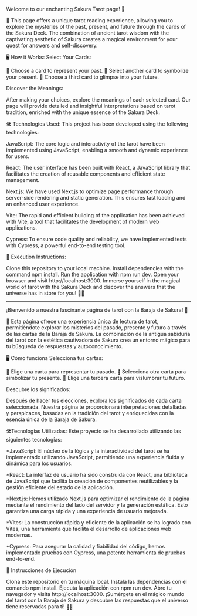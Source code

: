 
Welcome to our enchanting Sakura Tarot page! 🌟

🧙 This page offers a unique tarot reading experience, allowing you to explore the mysteries of the past, present, and future through the cards of the Sakura Deck. The combination of ancient tarot wisdom with the captivating aesthetic of Sakura creates a magical environment for your quest for answers and self-discovery.

🖥️ How it Works: Select Your Cards:

🌌 Choose a card to represent your past.
🌟 Select another card to symbolize your present.
🌈 Choose a third card to glimpse into your future.

Discover the Meanings:

After making your choices, explore the meanings of each selected card. Our page will provide detailed and insightful interpretations based on tarot tradition, enriched with the unique essence of the Sakura Deck.

🛠️ Technologies Used: This project has been developed using the following technologies:

JavaScript: The core logic and interactivity of the tarot have been implemented using JavaScript, enabling a smooth and dynamic experience for users.

React: The user interface has been built with React, a JavaScript library that facilitates the creation of reusable components and efficient state management.

Next.js: We have used Next.js to optimize page performance through server-side rendering and static generation. This ensures fast loading and an enhanced user experience.

Vite: The rapid and efficient building of the application has been achieved with Vite, a tool that facilitates the development of modern web applications.

Cypress: To ensure code quality and reliability, we have implemented tests with Cypress, a powerful end-to-end testing tool.

📘 Execution Instructions:

Clone this repository to your local machine.
Install dependencies with the command npm install.
Run the application with npm run dev.
Open your browser and visit http://localhost:3000.
Immerse yourself in the magical world of tarot with the Sakura Deck and discover the answers that the universe has in store for you! 🌈✨

----------------------------------------------------------------------------------------------
¡Bienvenido a nuestra fascinante página de tarot con la Baraja de Sakura! 🌟

🧙 
Esta página ofrece una experiencia única de lectura de tarot, permitiéndote explorar los misterios del pasado, presente y futuro a través de las cartas de la Baraja de Sakura. La combinación de la antigua sabiduría del tarot con la estética cautivadora de Sakura crea un entorno mágico para tu búsqueda de respuestas y autoconocimiento.

🖥️ Cómo funciona
Selecciona tus cartas:

🌌 Elige una carta para representar tu pasado.
🌟 Selecciona otra carta para simbolizar tu presente.
🌈 Elige una tercera carta para vislumbrar tu futuro.

Descubre los significados:

Después de hacer tus elecciones, explora los significados de cada carta seleccionada. Nuestra página te proporcionará interpretaciones detalladas y perspicaces, basadas en la tradición del tarot y enriquecidas con la esencia única de la Baraja de Sakura.

🛠️Tecnologías Utilizadas:
Este proyecto se ha desarrollado utilizando las siguientes tecnologías:

*JavaScript: El núcleo de la lógica y la interactividad del tarot se ha implementado    utilizando JavaScript, permitiendo una experiencia fluida y dinámica para los usuarios.

*React: La interfaz de usuario ha sido construida con React, una biblioteca de JavaScript que facilita la creación de componentes reutilizables y la gestión eficiente del estado de la aplicación.

*Next.js: Hemos utilizado Next.js para optimizar el rendimiento de la página mediante el rendimiento del lado del servidor y la generación estática. Esto garantiza una carga rápida y una experiencia de usuario mejorada.

*Vites: La construcción rápida y eficiente de la aplicación se ha logrado con Vites, una herramienta que facilita el desarrollo de aplicaciones web modernas.

*Cypress: Para asegurar la calidad y fiabilidad del código, hemos implementado pruebas con Cypress, una potente herramienta de pruebas end-to-end.

📘 Instrucciones de Ejecución

Clona este repositorio en tu máquina local.
Instala las dependencias con el comando npm install.
Ejecuta la aplicación con npm run dev.
Abre tu navegador y visita http://localhost:3000.
¡Sumérgete en el mágico mundo del tarot con la Baraja de Sakura y descubre las respuestas que el universo tiene reservadas para ti! 🌈✨

